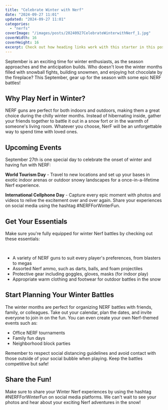 ```yaml
---
title: "Celebrate Winter with Nerf"
date: "2024-09-27 11:01"
updated: "2024-09-27 11:01"
categories:
  - "nerfs"
coverImage: "/images/posts/20240927CelebrateWinterwithNerf_1.jpg"
coverWidth: 16
coverHeight: 16
excerpt: Check out how heading links work with this starter in this post.
---
```


<script>
  import { base } from '$app/paths';
</script>


September is an exciting time for winter enthusiasts, as the season approaches and the anticipation builds. Who doesn't love the winter months filled with snowball fights, building snowmen, and enjoying hot chocolate by the fireplace? This September, gear up for the season with some epic NERF battles! 

## Why Play Nerf in Winter?

NERF guns are perfect for both indoors and outdoors, making them a great choice during the chilly winter months. Instead of hibernating inside, gather your friends together to battle it out in a snow fort or in the warmth of someone's living room. Whatever you choose, NerF will be an unforgettable way to spend time with loved ones.

## Upcoming Events

September 27th is one special day to celebrate the onset of winter and having fun with NERF:

**World Tourism Day** - Travel to new locations and set up your bases in exotic indoor arenas or outdoor snowy landscapes for a once-in-a-lifetime Nerf experience.
 
**International Cellphone Day** - Capture every epic moment with photos and videos to relive the excitement over and over again. Share your experiences on social media using the hashtag #NERFForWinterFun.
 
## Get Your Essentials

Make sure you're fully equipped for winter Nerf battles by checking out these essentials:

<img class="cover-image" src="{base}/images/posts/20240927CelebrateWinterwithNerf_2.jpg" alt="" style="aspect-ratio: 16 / 16;" width="16" height="16">


- A variety of NERF guns to suit every player's preferences, from blasters to megas
- Assorted Nerf ammo, such as darts, balls, and foam projectiles
- Protective gear including goggles, gloves, masks (for indoor play)
- Appropriate warm clothing and footwear for outdoor battles in the snow

## Start Planning Your Winter Battles

The winter months are perfect for organizing NERF battles with friends, family, or colleagues. Take out your calendar, plan the dates, and invite everyone to join in on the fun. You can even create your own Nerf-themed events such as:

- Office NERF tournaments 
- Family fun days 
- Neighborhood block parties

Remember to respect social distancing guidelines and avoid contact with those outside of your social bubble when playing. Keep the battles competitive but safe!

## Share the Fun!

Make sure to share your Winter Nerf experiences by using the hashtag #NERFForWinterFun on social media platforms. We can't wait to see your photos and hear about your exciting Nerf adventures in the snow!